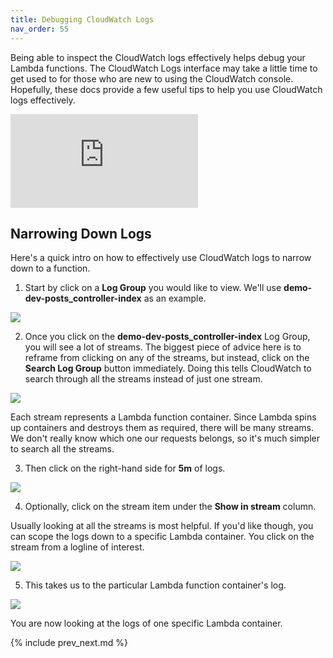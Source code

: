 ```yaml
---
title: Debugging CloudWatch Logs
nav_order: 55
---
```


Being able to inspect the CloudWatch logs effectively helps debug your Lambda functions.  The CloudWatch Logs interface may take a little time to get used to for those who are new to using the CloudWatch console.  Hopefully, these docs provide a few useful tips to help you use CloudWatch logs effectively.

<div class="video-box"><div class="video-container"><iframe src="https://www.youtube.com/embed/Jt8qpZ9AZI8" frameborder="0" allowfullscreen=""></iframe></div></div>

## Narrowing Down Logs

Here's a quick intro on how to effectively use CloudWatch logs to narrow down to a function.

1) Start by click on a **Log Group** you would like to view. We'll use **demo-dev-posts_controller-index** as an example.

![](/img/docs/cloudwatch-log-group.png)

2) Once you click on the **demo-dev-posts_controller-index** Log Group, you will see a lot of streams. The biggest piece of advice here is to reframe from clicking on any of the streams, but instead, click on the **Search Log Group** button immediately.  Doing this tells CloudWatch to search through all the streams instead of just one stream.

![](/img/docs/cloudwatch-log-streams.png)

Each stream represents a Lambda function container.  Since Lambda spins up containers and destroys them as required, there will be many streams. We don't really know which one our requests belongs, so it's much simpler to search all the streams.

3) Then click on the right-hand side for **5m** of logs.

![](/img/docs/cloudwatch-log-search-5m.png)

4) Optionally, click on the stream item under the **Show in stream** column.

Usually looking at all the streams is most helpful. If you'd like though, you can scope the logs down to a specific Lambda container. You click on the stream from a logline of interest.

![](/img/docs/cloudwatch-log-stream-click.png)

5) This takes us to the particular Lambda function container's log.

![](/img/docs/cloudwatch-log-stream-single.png)

You are now looking at the logs of one specific Lambda container.

{% include prev_next.md %}
